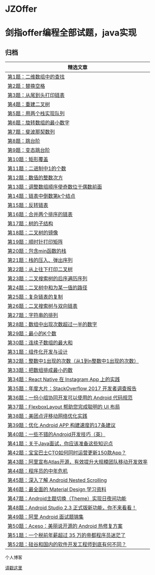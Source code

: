 # JZOffer

剑指offer编程全部试题，java实现
===============


归档
----

| **精选文章**                                                                                                                                                                                                                                                                                                                                                                                                                                                                                        |
|------------------------------------------------------------------------------------------------------------------------------------------------------------------------------------------------------------------------------------------------------------------------------------------------------------------------------------------------------------------------------------------------------------------------------------------------------------------------------------------------|
| [第1题：二维数组中的查找](https://github.com/JasonZhangCauc/JZOffer/blob/master/JZOffer/src/Test01.java)                                                                                                                                                                                                                                                                         |
| [第2题：替换空格](https://github.com/JasonZhangCauc/JZOffer/blob/master/JZOffer/src/Test02.java)                                                                                                                                                                                                                 |
| [第3题：从尾到头打印链表](https://github.com/JasonZhangCauc/JZOffer/blob/master/JZOffer/src/Test03.java)                                                                                                                                                                                                                                                  |
| [第4题：重建二叉树](https://github.com/JasonZhangCauc/JZOffer/blob/master/JZOffer/src/Test04.java)                                                                                                                                               |
| [第5题：用两个栈实现队列](https://github.com/DiyCodes/code_news/blob/master/dialy_news/2017/06/%E7%AC%AC227%E6%9C%9F%EF%BC%9A%E7%BE%8E%E5%9B%A2%EF%BC%9AAndroid%E5%A2%9E%E9%87%8F%E4%BB%A3%E7%A0%81%E6%B5%8B%E8%AF%95%E8%A6%86%E7%9B%96%E7%8E%87%E5%B7%A5%E5%85%B7.md)                                                                                                                                                                                                    |
| [第6题：旋转数组的最小数字](https://github.com/DiyCodes/code_news/blob/master/dialy_news/2017/06/%E7%AC%AC226%E6%9C%9F%EF%BC%9A%E7%8E%B0%E5%9C%A8%EF%BC%8C%E4%BD%A0%E5%BA%94%E8%AF%A5%E5%88%87%E6%8D%A2%E5%88%B0%20Kotlin%20%E5%BC%80%E5%8F%91%E4%BA%86.md)                                                                                                                                                                                                                    |
| [第7题：斐波那契数列](https://github.com/DiyCodes/code_news/blob/master/dialy_news/2017/05/%E7%AC%AC225%E6%9C%9F%EF%BC%9AAndroid%20%E6%A8%A1%E5%9D%97%E5%8C%96%E6%8E%A2%E7%B4%A2%E4%B8%8E%E5%AE%9E%E8%B7%B5%20.md)                                                                                                                                                                                                                                                                |
| [第8题：跳台阶](https://github.com/DiyCodes/code_news/blob/master/dialy_news/2017/05/%E7%AC%AC224%E6%9C%9F%EF%BC%9AAndroid%20SystemUI%20%E4%BB%8B%E7%BB%8D%20.md)                                                                                                                                                                                                                                                                                                             |
| [第9题：变态跳台阶](https://github.com/DiyCodes/code_news/blob/master/dialy_news/2017/05/%E7%AC%AC223%E6%9C%9F%EF%BC%9A%E6%9D%AD%E5%B7%9E%E6%89%BEAndroid%E5%B7%A5%E4%BD%9C%E7%9A%84%E7%82%B9%E7%82%B9%E6%BB%B4%E6%BB%B4.md)                                                                                                                                                                                                                                                |
| [第10题：矩形覆盖](https://github.com/DiyCodes/code_news/blob/master/dialy_news/2017/05/%E7%AC%AC222%E6%9C%9F%EF%BC%9AAndroid%20APK%20%E7%98%A6%E8%BA%AB-JOOX%20Music%E9%A1%B9%E7%9B%AE%E5%AE%9E%E6%88%98.md)                                                                                                                                                                                                                                                      |
| [第11题：二进制中1的个数](https://github.com/DiyCodes/code_news/blob/master/dialy_news/2017/05/%E7%AC%AC221%E6%9C%9F%EF%BC%9A%E6%B7%B1%E5%85%A5%E7%90%86%E8%A7%A3HTTPS%E5%8E%9F%E7%90%86%E3%80%81%E8%BF%87%E7%A8%8B%E4%B8%8E%E5%AE%9E%E8%B7%B5.md)                                                                                                                                                                                                                              |
| [第12题：数值的整数次方](https://github.com/DiyCodes/code_news/blob/master/dialy_news/2017/05/%E7%AC%AC220%E6%9C%9F%EF%BC%9AReact%20Native%20%E5%9C%A8%20Glow%20%E7%9A%84%E5%AE%9E%E8%B7%B5.md)                                                                                                                                                                                                                                                                                  |
| [第13题：调整数组顺序使奇数位于偶数前面](https://github.com/DiyCodes/code_news/blob/master/dialy_news/2017/04/%E7%AC%AC219%E6%9C%9F%EF%BC%9A%E5%88%86%E6%9E%90Android%20V2%E6%96%B0%E7%AD%BE%E5%90%8D%E6%89%93%E5%8C%85%E6%9C%BA%E5%88%B6.md)                                                                                                                                                                                                                                                   |
| [第14题：链表中倒数第k个结点](https://github.com/DiyCodes/code_news/blob/master/dialy_news/2017/04/%E7%AC%AC218%E6%9C%9F%EF%BC%9A%E6%88%91%E7%9A%84%E5%AE%9E%E6%93%8D%E7%BB%8F%E9%AA%8C%E5%88%86%E4%BA%AB%EF%BC%9A%E5%A6%82%E4%BD%95%E9%80%9A%E8%BF%87Adsense%E8%B5%9A3%E4%B8%87%E7%BE%8E%E9%87%91.md)                                                                                                                                                                 |
| [第15题：反转链表](https://github.com/DiyCodes/code_news/blob/master/dialy_news/2017/04/%E7%AC%AC217%E6%9C%9F%EF%BC%9A%E5%BE%AE%E4%BF%A1%20SQLite%20%E6%95%B0%E6%8D%AE%E5%BA%93%E4%BF%AE%E5%A4%8D%E5%AE%9E%E8%B7%B5.md)                                                                                                                                                                                                                                                     |
| [第16题：合并两个排序的链表](https://github.com/DiyCodes/code_news/blob/master/dialy_news/2017/04/%E7%AC%AC216%E6%9C%9F%EF%BC%9A%E5%86%99%E7%BB%99%20Android%20%E5%BC%80%E5%8F%91%E8%80%85%E7%9A%84%20Java%208%20%E7%AE%80%E5%8D%95%E5%85%A5%E9%97%A8%E6%95%99%E7%A8%8B.md)                                                                                                                                                                                            |
| [第17题：树的子结构](https://github.com/DiyCodes/code_news/blob/master/dialy_news/2017/04/%E7%AC%AC215%E6%9C%9F%EF%BC%9A%E6%82%A6%E8%B7%91%E5%9C%88%20Android%20%E5%8D%95%E4%B8%9A%E5%8A%A1%E5%BC%80%E5%8F%91%EF%BC%8C%E6%8F%90%E9%AB%98%E7%BC%96%E8%AF%91%E6%95%88%E7%8E%87%2015%20%E5%80%8D.md)                                                                                                                                                          |
| [第18题：二叉树的镜像](https://github.com/DiyCodes/code_news/blob/master/dialy_news/2017/04/%E7%AC%AC214%E6%9C%9F%EF%BC%9A%E8%BF%9B%E4%BA%86%E5%B0%8F%E5%85%AC%E5%8F%B8%E7%9A%84%E5%BA%94%E5%B1%8A%E7%A8%8B%E5%BA%8F%E5%91%98%E5%A6%82%E4%BD%95%E7%BF%BB%E8%BA%AB%E8%BF%9B%E5%85%A5%E5%A4%A7%E5%85%AC%E5%8F%B8%EF%BC%9F.md)                                                                                                                                     |
| [第19题：顺时针打印矩阵](https://github.com/DiyCodes/code_news/blob/master/dialy_news/2017/04/%E7%AC%AC213%E6%9C%9F%EF%BC%9A70%25%E4%BB%A5%E4%B8%8A%E4%B8%9A%E5%8A%A1%E7%94%B1H5%E5%BC%80%E5%8F%91%EF%BC%8C%E6%89%8B%E6%9C%BAQQ%20Hybrid%20%E7%9A%84%E6%9E%B6%E6%9E%84%E5%A6%82%E4%BD%95%E4%BC%98%E5%8C%96%E6%BC%94%E8%BF%9B%EF%BC%9F.md)                                                                                                            |
| [第20题：包含min函数的栈](https://github.com/DiyCodes/code_news/blob/master/dialy_news/2017/04/%E7%AC%AC212%E6%9C%9F%EF%BC%9A%E8%85%BE%E8%AE%AF%E8%8B%B9%E6%9E%9C%E7%94%9F%E6%80%81%E5%A4%A7%E6%88%98%EF%BC%9A%E5%BE%AE%E4%BF%A1%20iOS%20%E7%AB%AF%E5%85%AC%E4%BC%97%E5%8F%B7%E8%A2%AB%E8%BF%AB%E5%8F%96%E6%B6%88%E8%B5%9E%E8%B5%8F%E5%8A%9F%E8%83%BD.md)                                                                                                 |
| [第21题：栈的压入、弹出序列](https://github.com/DiyCodes/code_news/blob/master/dialy_news/2017/04/%E7%AC%AC211%E6%9C%9F%EF%BC%9A%E4%BC%98%E9%85%B7%E4%B8%8A%E4%BA%BF%E6%9D%A1%E8%B4%A6%E6%88%B7%E4%BF%A1%E6%81%AF%E6%B3%84%E9%9C%B2%20%2C%E5%A4%A7%E5%AE%B6%E5%AF%86%E7%A0%81%E4%BF%AE%E6%94%B9%E4%BA%86%E4%B9%88%EF%BC%9F.md)                                                                                                                                        |
| [第22题：从上往下打印二叉树](https://github.com/DiyCodes/code_news/blob/master/dialy_news/2017/04/%E7%AC%AC210%E6%9C%9F%EF%BC%9A%E7%BE%8E%E5%9B%A2%20Android%20OOM%20%E6%A1%88%E4%BE%8B%E5%88%86%E6%9E%90.md)                                                                                                                                                                                                                                                                          |
| [第23题：二叉搜索树的后序遍历序列](https://github.com/DiyCodes/code_news/blob/master/dialy_news/2017/04/%E7%AC%AC209%E6%9C%9F%EF%BC%9AAndroid%20%E6%89%8B%E6%9C%BA%E6%8E%89%E5%B8%A7%E3%80%81%E5%8D%A1%E9%A1%BF%E3%80%81%E7%BB%AD%E8%88%AA%E5%8F%98%E7%9F%AD%E7%9A%84%E9%94%85%E5%BA%94%E8%AF%A5%E8%B0%81%E6%9D%A5%E8%83%8C.md)                                                                                                                                         |
| [第24题：二叉树中和为某一值的路径](https://github.com/DiyCodes/code_news/blob/master/dialy_news/2017/04/%E7%AC%AC208%E6%9C%9F%EF%BC%9A%E6%9C%89%E8%B5%9E%20App%20%E5%8A%A8%E6%80%81%E5%8C%96%E9%85%8D%E7%BD%AE%E4%B8%AD%E5%BF%83%E5%AE%9E%E8%B7%B5.md)                                                                                                                                                                                                                                     |
| [第25题：复杂链表的复制](https://github.com/DiyCodes/code_news/blob/master/dialy_news/2017/04/%E7%AC%AC207%E6%9C%9F%EF%BC%9A2017%E5%B9%B4%EF%BC%8C%E5%88%9D%E7%BA%A7%E3%80%81%E4%B8%AD%E7%BA%A7%20Android%20%E5%B7%A5%E7%A8%8B%E5%B8%88%E5%8F%AF%E8%83%BD%E5%9B%A0%E7%A6%BB%E8%81%8C%E8%80%8C%E5%A4%B1%E4%B8%9A%E5%90%97%EF%BC%9F.md)                                                                                                                  |
| [第26题：二叉搜索树与双向链表](https://github.com/DiyCodes/code_news/blob/master/dialy_news/2017/04/%E7%AC%AC206%E6%9C%9F%EF%BC%9A%E4%B8%80%E4%B8%AA%E7%A8%8B%E5%BA%8F%E5%91%98%EF%BC%8F%E7%A7%91%E7%A0%94%E5%B7%A5%E4%BD%9C%E8%80%85%E5%BF%85%E5%A4%87%E6%8A%80%E8%83%BD%EF%BC%9A%E5%BB%BA%E7%AB%8B%E8%87%AA%E5%B7%B1%E7%9A%84%20VPN%20%E6%9C%8D%E5%8A%A1%E5%99%A8.md)                                                                                      |
| [第27题：字符串的排列](https://github.com/DiyCodes/code_news/blob/master/dialy_news/2017/04/%E7%AC%AC205%E6%9C%9F%EF%BC%9A%E6%80%9D%E6%BA%90%E5%AE%8B%E4%BD%93%20%EF%BC%9AAdobe%E8%81%94%E5%90%88Google%20%E6%8E%A8%E5%87%BA%E7%9A%84%E5%BC%80%E6%BA%90%E6%B3%9B%20CJK%20%E5%AD%97%E4%BD%93%EF%BC%8C%E6%94%AF%E6%8C%81%E4%B8%AD%E7%B9%81%E9%9F%A9%E6%97%A5%E5%9B%9B%E7%A7%8D%E8%AF%AD%E8%A8%80.md)                                  |
| [第28题：数组中出现次数超过一半的数字](https://github.com/DiyCodes/code_news/blob/master/dialy_news/2017/04/%E7%AC%AC204%E6%9C%9F%EF%BC%9A%E4%B8%BA%E4%BB%80%E4%B9%88%E6%88%91%E4%BB%AC%E8%A6%81%E9%98%85%E8%AF%BB%E6%BA%90%E7%A0%81%EF%BC%9F.md)                                                                                                                                                                                                                                                   |
| [第29题：最小的K个数](https://github.com/DiyCodes/code_news/blob/master/dialy_news/2017/04/%E7%AC%AC203%E6%9C%9F%EF%BC%9Adiycode%20%E5%BC%80%E5%8F%91%E6%97%A5%E5%BF%97%20API%20%E7%9A%84%E5%B0%81%E8%A3%85%E5%93%B2%E5%AD%A6.md)                                                                                                                                                                                                                                         |
| [第30题：连续子数组的最大和](https://github.com/DiyCodes/code_news/blob/master/dialy_news/2017/03/%E7%AC%AC202%E6%9C%9F%EF%BC%9A%E6%8A%80%E6%9C%AF%E4%BA%BA%E8%B5%9A%E9%92%B1%E7%9A%84%E6%9C%BA%E4%BC%9A%E7%9C%9F%E7%9A%84%E9%9D%9E%E5%B8%B8%E5%A4%9A%EF%BC%8C%E8%81%8A%E8%81%8A%E9%82%A3%E4%BA%9B%E5%B9%B4%E6%88%91%E5%AE%9E%E8%B7%B5%E8%BF%87%E5%92%8C%E8%A7%81%E8%BF%87%E7%9A%84%E5%90%84%E7%A7%8D%E8%B5%9A%E9%92%B1%E6%96%B9%E5%BC%8F.md) |
| [第31题：组件化开发与设计](https://github.com/DiyCodes/code_news/blob/master/dialy_news/2017/03/%E7%AC%AC201%E6%9C%9F%EF%BC%9A%E7%BB%84%E4%BB%B6%E5%8C%96%E5%BC%80%E5%8F%91%E4%B8%8E%E8%AE%BE%E8%AE%A1.md)                                                                                                                                                                                                                                                                                    |
| [第32题：整数中1出现的次数（从1到n整数中1出现的次数）](https://github.com/DiyCodes/code_news/blob/master/dialy_news/2017/03/%E7%AC%AC200%E6%9C%9F%EF%BC%9A%E6%B7%B1%E5%85%A5%E6%B5%85%E5%87%BA%20Git%EF%BC%9A%E6%96%87%E7%AB%A0%E8%A7%A3%E9%87%8A%E4%BA%86%20Git%20%E6%98%AF%E5%A6%82%E4%BD%95%E5%B7%A5%E4%BD%9C%E7%9A%84%20.md)                                                                                                                                                                 |
| [第33题：把数组排成最小的数](https://github.com/DiyCodes/code_news/blob/master/dialy_news/2017/03/%E7%AC%AC199%E6%9C%9F%EF%BC%9A%E8%AE%A8%E8%AE%BA%EF%BC%9A%E4%B8%AD%E5%9B%BD%E5%BC%80%E6%BA%90%E7%8E%B0%E7%8A%B6%E5%A6%82%E4%BD%95%EF%BC%9F.md)                                                                                                                                                                                                                                        |
| [第34题：React Native 在 Instagram App 上的实践](https://github.com/DiyCodes/code_news/blob/master/dialy_news/2017/03/%E7%AC%AC198%E6%9C%9F%EF%BC%9AReact%20Native%20%E5%9C%A8%20Instagram%20App%20%E4%B8%8A%E7%9A%84%E5%AE%9E%E8%B7%B5.md)                                                                                                                                                                                                                                                   |
| [第35题：年度大片：StackOverflow 2017 开发者调查报告](https://github.com/DiyCodes/code_news/blob/master/dialy_news/2017/03/%E7%AC%AC197%E6%9C%9F%EF%BC%9A%E5%B9%B4%E5%BA%A6%E5%A4%A7%E7%89%87%EF%BC%9AStack%20Overflow%202017%20%E5%BC%80%E5%8F%91%E8%80%85%E8%B0%83%E6%9F%A5%E6%8A%A5%E5%91%8A.md)                                                                                                                                                                                           |
| [第36题：一份小组协同开发可以使用的 Android 代码规范](https://github.com/DiyCodes/code_news/blob/master/dialy_news/2017/03/%E7%AC%AC196%E6%9C%9F%EF%BC%9A%E4%B8%80%E4%BB%BD%E5%B0%8F%E7%BB%84%E5%8D%8F%E5%90%8C%E5%BC%80%E5%8F%91%E5%8F%AF%E4%BB%A5%E4%BD%BF%E7%94%A8%E7%9A%84%20Android%20%E4%BB%A3%E7%A0%81%E8%A7%84%E8%8C%83%20.md)                                                                                                                                                        |
| [第37题：FlexboxLayout 帮助您完成聪明的 UI 布局](https://github.com/DiyCodes/code_news/blob/master/dialy_news/2017/03/%E7%AC%AC195%E6%9C%9F%EF%BC%9AFlexboxLayout%20%E5%B8%AE%E5%8A%A9%E6%82%A8%E5%AE%8C%E6%88%90%E8%81%AA%E6%98%8E%E7%9A%84%20UI%20%E5%B8%83%E5%B1%80.md)                                                                                                                                                                                                                    |
| [第38题：美团点评移动网络优化实践](https://github.com/DiyCodes/code_news/blob/master/dialy_news/2017/03/%E7%AC%AC194%E6%9C%9F%EF%BC%9A%E7%BE%8E%E5%9B%A2%E7%82%B9%E8%AF%84%E7%A7%BB%E5%8A%A8%E7%BD%91%E7%BB%9C%E4%BC%98%E5%8C%96%E5%AE%9E%E8%B7%B5.md)                                                                                                                                                                                                                                        |
| [第39题：优化 Android APP 构建速度的17条建议](https://github.com/DiyCodes/code_news/blob/master/dialy_news/2017/03/%E7%AC%AC193%E6%9C%9F%EF%BC%9A%E4%BC%98%E5%8C%96%20Android%20APP%20%E6%9E%84%E5%BB%BA%E9%80%9F%E5%BA%A6%E7%9A%8417%E6%9D%A1%E5%BB%BA%E8%AE%AE.md)                                                                                                                                                                                                                          |
| [第40题：一些不错的Android开发技巧（英）](https://github.com/DiyCodes/code_news/blob/master/dialy_news/2017/03/%E7%AC%AC192%E6%9C%9F%EF%BC%9A%E4%B8%80%E4%BA%9B%E4%B8%8D%E9%94%99%E7%9A%84Android%E5%BC%80%E5%8F%91%E6%8A%80%E5%B7%A7%EF%BC%88%E8%8B%B1%EF%BC%89.md)                                                                                                                                                                                                                          |
| [第41题：关于Java面试，你应该准备这些知识点](https://github.com/DiyCodes/code_news/blob/master/dialy_news/2017/03/%E7%AC%AC191%E6%9C%9F%EF%BC%9A%E5%85%B3%E4%BA%8EJava%E9%9D%A2%E8%AF%95%EF%BC%8C%E4%BD%A0%E5%BA%94%E8%AF%A5%E5%87%86%E5%A4%87%E8%BF%99%E4%BA%9B%E7%9F%A5%E8%AF%86%E7%82%B9.md)                                                                                                                                                                                               |
| [第42题：宝宝巴士CTO如何同时运营更新150款App？](https://github.com/DiyCodes/code_news/blob/master/dialy_news/2017/03/%E7%AC%AC190%E6%9C%9F%EF%BC%9A%E5%AE%9D%E5%AE%9D%E5%B7%B4%E5%A3%ABCTO%E5%A6%82%E4%BD%95%E5%90%8C%E6%97%B6%E8%BF%90%E8%90%A5%E6%9B%B4%E6%96%B0150%E6%AC%BEApp%EF%BC%9F.md)                                                                                                                                                                                                |
| [第43题：阿里宣布Atlas开源，有效提升大规模团队移动开发效率](https://github.com/DiyCodes/code_news/blob/master/dialy_news/2017/03/%E7%AC%AC189%E6%9C%9F%EF%BC%9A%E9%98%BF%E9%87%8C%E5%AE%A3%E5%B8%83Atlas%E5%BC%80%E6%BA%90%EF%BC%8C%E6%9C%89%E6%95%88%E6%8F%90%E5%8D%87%E5%A4%A7%E8%A7%84%E6%A8%A1%E5%9B%A2%E9%98%9F%E7%A7%BB%E5%8A%A8%E5%BC%80%E5%8F%91%E6%95%88%E7%8E%87.md)                                                                                                                |
| [第44题：程序员的中年危机](https://github.com/DiyCodes/code_news/blob/master/dialy_news/2017/03/%E7%AC%AC188%E6%9C%9F%EF%BC%9A%E7%A8%8B%E5%BA%8F%E5%91%98%E7%9A%84%E4%B8%AD%E5%B9%B4%E5%8D%B1%E6%9C%BA.md)                                                                                                                                                                                                                                                                                    |
| [第45题：深入了解 Android Nested Scrolling](https://github.com/DiyCodes/code_news/blob/master/dialy_news/2017/03/%E7%AC%AC187%E6%9C%9F%EF%BC%9A%E6%B7%B1%E5%85%A5%E4%BA%86%E8%A7%A3%20Android%20Nested%20Scrolling%20.md)                                                                                                                                                                                                                                                                     |
| [第46题：最全面的 Material Design 学习资料](https://github.com/DiyCodes/code_news/blob/master/dialy_news/2017/03/%E7%AC%AC186%E6%9C%9F%EF%BC%9A%E6%9C%80%E5%85%A8%E9%9D%A2%E7%9A%84%20Material%20Design%20%E5%AD%A6%E4%B9%A0%E8%B5%84%E6%96%99.md)                                                                                                                                                                                                                                            |
| [第47题：Android主题切换（Theme）实现日夜间功能](https://github.com/DiyCodes/code_news/blob/master/dialy_news/2017/03/%E7%AC%AC185%E6%9C%9F%EF%BC%9AAndroid%E4%B8%BB%E9%A2%98%E5%88%87%E6%8D%A2%EF%BC%88Theme%EF%BC%89%E5%AE%9E%E7%8E%B0%E6%97%A5%E5%A4%9C%E9%97%B4%E5%8A%9F%E8%83%BD.md)                                                                                                                                                                                                     |
| [第48题：Android Studio 2.3 正式版新功能，你不来看看！](https://github.com/DiyCodes/code_news/blob/master/dialy_news/2017/03/%E7%AC%AC184%E6%9C%9F%EF%BC%9AAndroid%20Studio%202.3%20%E6%AD%A3%E5%BC%8F%E7%89%88%E6%96%B0%E5%8A%9F%E8%83%BD%EF%BC%8C%E4%BD%A0%E4%B8%8D%E6%9D%A5%E7%9C%8B%E7%9C%8B%EF%BC%81.md)                                                                                                                                                                                 |
| [第49题：阿里 Android 面试题锦集](https://github.com/DiyCodes/code_news/blob/master/dialy_news/2017/03/%E7%AC%AC183%E6%9C%9F%EF%BC%9A%E9%98%BF%E9%87%8C%20Android%20%E9%9D%A2%E8%AF%95%E9%A2%98%E9%94%A6%E9%9B%86.md)                                                                                                                                                                                                                                                                         |
| [第50题：Aceso：美丽说开源的 Android 热修复方案](https://github.com/DiyCodes/code_news/blob/master/dialy_news/2017/03/%E7%AC%AC182%E6%9C%9F%EF%BC%9AAceso%EF%BC%9A%E7%BE%8E%E4%B8%BD%E8%AF%B4%E5%BC%80%E6%BA%90%E7%9A%84%20Android%20%E7%83%AD%E4%BF%AE%E5%A4%8D%E6%96%B9%E6%A1%88.md)                                                                                                                                                                                                        |
| [第51题：一个税前年薪超过 35 万的帝都程序员迷茫了](https://github.com/DiyCodes/code_news/blob/master/dialy_news/2017/03/%E7%AC%AC181%E6%9C%9F%EF%BC%9A%E4%B8%80%E4%B8%AA%E7%A8%8E%E5%89%8D%E5%B9%B4%E8%96%AA%E8%B6%85%E8%BF%87%2035%20%E4%B8%87%E7%9A%84%E5%B8%9D%E9%83%BD%E7%A8%8B%E5%BA%8F%E5%91%98%E8%BF%B7%E8%8C%AB%E4%BA%86.md)                                                                                                                                                          |
| [第52题：硅谷和国内的软件开发工程师到底有何不同？](https://github.com/DiyCodes/code_news/blob/master/dialy_news/2017/03/%E7%AC%AC180%E6%9C%9F%EF%BC%9A%E7%A1%85%E8%B0%B7%E5%92%8C%E5%9B%BD%E5%86%85%E7%9A%84%E8%BD%AF%E4%BB%B6%E5%BC%80%E5%8F%91%E5%B7%A5%E7%A8%8B%E5%B8%88%E5%88%B0%E5%BA%95%E6%9C%89%E4%BD%95%E4%B8%8D%E5%90%8C%EF%BC%9F.md)                                                                                                                                                |


个人博客

[请戳这里](http://www.jmzhang.top)



